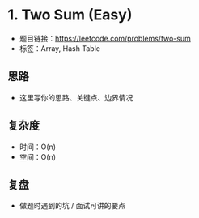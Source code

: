 # 1. Two Sum (Easy)

- 题目链接：https://leetcode.com/problems/two-sum
- 标签：Array, Hash Table

## 思路
- 这里写你的思路、关键点、边界情况

## 复杂度
- 时间：O(n)
- 空间：O(n)

## 复盘
- 做题时遇到的坑 / 面试可讲的要点
